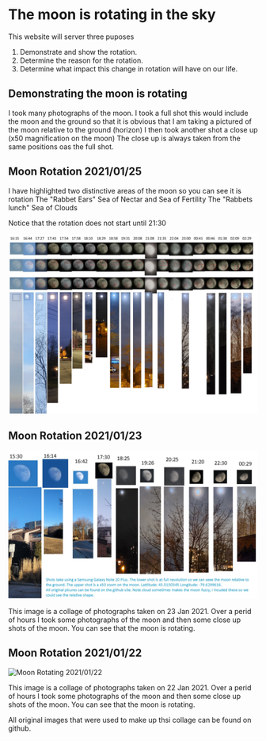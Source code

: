 # The moon is rotating in the sky

This website will server three puposes

1. Demonstrate and show the rotation.
2. Determine the reason for the rotation.
3. Determine what impact this change in rotation will have on our life.

## Demonstrating the moon is rotating

I took many photographs of the moon.
I took a full shot this would include the moon and the ground so that it is obvious that I am taking a pictured of the moon relative to the ground (horizon)
I then took another shot a close up (x50 magnification on the moon)
The close up is always taken from the same positions oas the full shot.

## Moon Rotation 2021/01/25

I have highlighted two distinctive areas of the moon so you can see it is rotation 
The "Rabbet Ears" Sea of Nectar and Sea of Fertility
The "Rabbets lunch" Sea of Clouds

Notice that the rotation does not start until 21:30

![Moon Rotating 2021/01/23](/img/20210125/MoonRotation20210125.jpg)



## Moon Rotation 2021/01/23

![Moon Rotating 2021/01/23](/img/MoonRotation20210123.jpg)


This image is a collage of photographs taken on 23 Jan 2021.
Over a perid of hours I took some photographs of the moon and then some close up shots of the moon.
You can see that the moon is rotating.

## Moon Rotation 2021/01/22

![Moon Rotating 2021/01/22](/img/MoonRotating20210122.png)

This image is a collage of photographs taken on 22 Jan 2021.
Over a perid of hours I took some photographs of the moon and then some close up shots of the moon.
You can see that the moon is rotating.



All original images that were used to make up thsi collage can be found on github.

